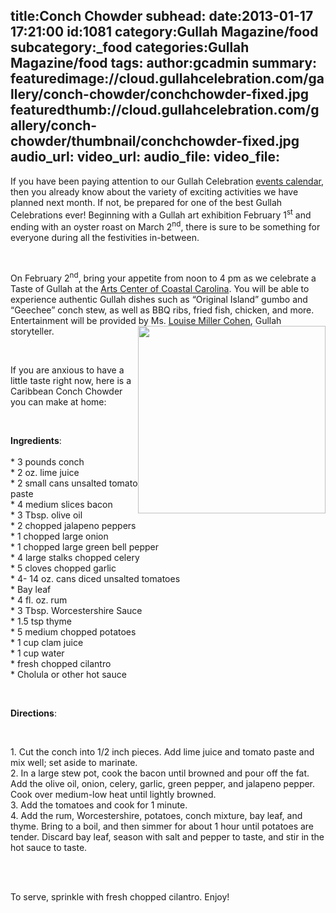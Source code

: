 title:Conch Chowder
subhead:
date:2013-01-17 17:21:00
id:1081
category:Gullah Magazine/food
subcategory:_food
categories:Gullah Magazine/food
tags:
author:gcadmin
summary:
featuredimage://cloud.gullahcelebration.com/gallery/conch-chowder/conchchowder-fixed.jpg
featuredthumb://cloud.gullahcelebration.com/gallery/conch-chowder/thumbnail/conchchowder-fixed.jpg
audio_url:
video_url:
audio_file:
video_file:
---
<p>If you have been paying attention to our Gullah Celebration <a href="//bit.ly/TgQmCf">events calendar</a>, then you already know about the variety of exciting activities we have planned next month. If not, be prepared for one of the best Gullah Celebrations ever! Beginning with a Gullah art exhibition February 1<sup>st</sup> and ending with an oyster roast on March 2<sup>nd</sup>, there is sure to be something for everyone during all the festivities in-between.</p><br/><p>On February 2<sup>nd</sup>, bring your appetite from noon to 4 pm as we celebrate a Taste of Gullah at the <a href="//bit.ly/ZZO5iP">Arts Center of Coastal Carolina</a>. You will be able to experience authentic Gullah dishes such as &ldquo;Original Island&rdquo; gumbo and &ldquo;Geechee&rdquo; conch stew, as well as BBQ ribs, fried fish, chicken, and more. Entertainment will be provided by Ms. <a href="//bit.ly/ZZO5iQ">Louise Miller Cohen</a>, Gullah storyteller. <img style="float: right" src="//bit.ly/S6ab4f" alt="" width="300" height="300" /></p><br/><p>If you are anxious to have a little taste right now, here is a Caribbean Conch Chowder you can make at home:</p><br/><p><strong>Ingredients</strong>:<br /><br />* 3 pounds conch<br />* 2 oz. lime juice<br />* 2 small cans unsalted tomato paste<br />* 4 medium slices bacon<br />* 3 Tbsp. olive oil<br />* 2 chopped jalapeno peppers<br />* 1 chopped large onion<br />* 1 chopped large green bell pepper<br />* 4 large stalks chopped celery<br />* 5 cloves chopped garlic<br />* 4- 14 oz. cans diced unsalted tomatoes<br />* Bay leaf<br />* 4 fl. oz. rum<br />* 3 Tbsp. Worcestershire Sauce<br />* 1.5 tsp thyme<br />* 5 medium chopped potatoes<br />* 1 cup clam juice<br />* 1 cup water<br />* fresh chopped cilantro<br />* Cholula or other hot sauce</p><br/><p><strong>Directions</strong>:</p><br/><p>1. Cut the conch into 1/2 inch pieces. Add lime juice and tomato paste and mix well; set aside to marinate.<br />2. In a large stew pot, cook the bacon until browned and pour off the fat. Add the olive oil, onion, celery, garlic, green pepper, and jalapeno pepper. Cook over medium-low heat until lightly browned.<br />3. Add the tomatoes and cook for 1 minute.<br />4. Add the rum, Worcestershire, potatoes, conch mixture, bay leaf, and thyme. Bring to a boil, and then simmer for about 1 hour until potatoes are tender. Discard bay leaf, season with salt and pepper to taste, and stir in the hot sauce to taste.</p><br/><p><br />To serve, sprinkle with fresh chopped cilantro. Enjoy!</p>